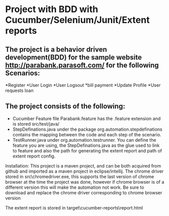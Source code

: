 Project with BDD with Cucumber/Selenium/Junit/Extent reports
=================

The project is a behavior driven development(BDD) for the sample website http://parabank.parasoft.com/ for the following Scenarios:
-----------------------------------
*Register
*User Login
*User Logsout
*bill payment
*Update Profile
*User requests loan

The project consists of the following:
--------------------------------------
* Cucumber Feature file Parabank.feature  has the .feature extension and is stored src/test/java/
* StepDefinations.java under the package org.automation.stepdefinations contains the mapping between the code and each step of the scenario.
* TestRunner.java under org.automation.testrunner. You can define the feature you are using, the StepDefinations.java as the glue used to link to feature and also the path for generating the extent report and path of extent report config.

Installation:
This project is a maven project, and can be both acquired from github and imported as a maven project in eclipse/intellij. The chrome driver stored in src\chromedriver.exe, this supports the last version of chrome browser at the time the project was done, however if chrome browser is of a different version this will make the automation not work. Be sure to download and replace the chrome driver corresponding to chrome browser version

The extent report is stored in target\cucumber-reports\report.html
